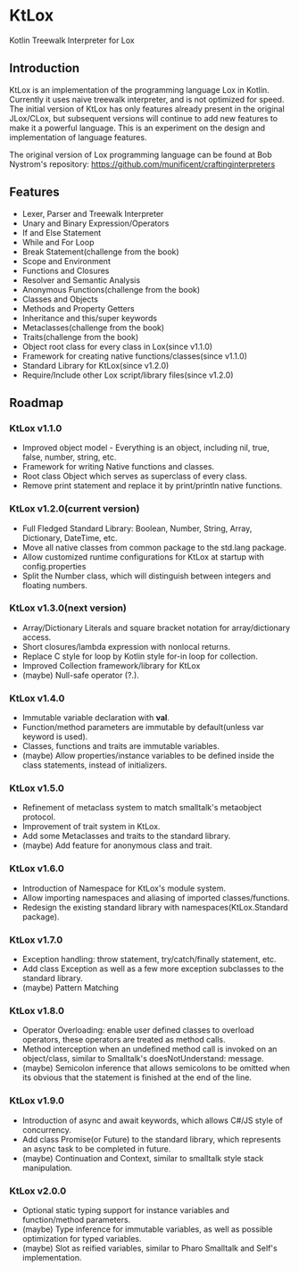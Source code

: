 # KtLox
Kotlin Treewalk Interpreter for Lox

## Introduction
KtLox is an implementation of the programming language Lox in Kotlin. Currently it uses naive treewalk interpreter, and is not optimized for speed. The initial version of KtLox has only features already present in the original JLox/CLox, but subsequent versions will continue to add new features to make it a powerful language. This is an experiment on the design and implementation of language features.

The original version of Lox programming language can be found at Bob Nystrom's repository:
https://github.com/munificent/craftinginterpreters

## Features
- Lexer, Parser and Treewalk Interpreter
- Unary and Binary Expression/Operators
- If and Else Statement
- While and For Loop
- Break Statement(challenge from the book)
- Scope and Environment
- Functions and Closures
- Resolver and Semantic Analysis
- Anonymous Functions(challenge from the book)
- Classes and Objects
- Methods and Property Getters
- Inheritance and this/super keywords
- Metaclasses(challenge from the book)
- Traits(challenge from the book)
- Object root class for every class in Lox(since v1.1.0)
- Framework for creating native functions/classes(since v1.1.0)
- Standard Library for KtLox(since v1.2.0)
- Require/Include other Lox script/library files(since v1.2.0)

## Roadmap

### KtLox v1.1.0
- Improved object model - Everything is an object, including nil, true, false, number, string, etc.
- Framework for writing Native functions and classes.
- Root class Object which serves as superclass of every class.
- Remove print statement and replace it by print/println native functions.

### KtLox v1.2.0(current version)
- Full Fledged Standard Library: Boolean, Number, String, Array, Dictionary, DateTime, etc.
- Move all native classes from common package to the std.lang package.
- Allow customized runtime configurations for KtLox at startup with config.properties
- Split the Number class, which will distinguish between integers and floating numbers.

### KtLox v1.3.0(next version)
- Array/Dictionary Literals and square bracket notation for array/dictionary access.
- Short closures/lambda expression with nonlocal returns.
- Replace C style for loop by Kotlin style for-in loop for collection.
- Improved Collection framework/library for KtLox
- (maybe) Null-safe operator (?.).

### KtLox v1.4.0
- Immutable variable declaration with **val**.
- Function/method parameters are immutable by default(unless var keyword is used).
- Classes, functions and traits are immutable variables. 
- (maybe) Allow properties/instance variables to be defined inside the class statements, instead of initializers.

### KtLox v1.5.0
- Refinement of metaclass system to match smalltalk's metaobject protocol.
- Improvement of trait system in KtLox.
- Add some Metaclasses and traits to the standard library.
- (maybe) Add feature for anonymous class and trait.

### KtLox v1.6.0
- Introduction of Namespace for KtLox's module system.
- Allow importing namespaces and aliasing of imported classes/functions.
- Redesign the existing standard library with namespaces(KtLox.Standard package).

### KtLox v1.7.0
- Exception handling: throw statement, try/catch/finally statement, etc.
- Add class Exception as well as a few more exception subclasses to the standard library.
- (maybe) Pattern Matching

### KtLox v1.8.0
- Operator Overloading: enable user defined classes to overload operators, these operators are treated as method calls.
- Method interception when an undefined method call is invoked on an object/class, similar to Smalltalk's doesNotUnderstand: message.
- (maybe) Semicolon inference that allows semicolons to be omitted when its obvious that the statement is finished at the end of the line.

### KtLox v1.9.0
- Introduction of async and await keywords, which allows C#/JS style of concurrency.
- Add class Promise(or Future) to the standard library, which represents an async task to be completed in future.
- (maybe) Continuation and Context, similar to smalltalk style stack manipulation.

### KtLox v2.0.0
- Optional static typing support for instance variables and function/method parameters.
- (maybe) Type inference for immutable variables, as well as possible optimization for typed variables.
- (maybe) Slot as reified variables, similar to Pharo Smalltalk and Self's implementation. 
